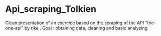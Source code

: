 # Api_scraping_Tolkien
Clean presentation of an exercice based on the scraping of the API "the-one-api" by rike . Goal : obtaining data, cleaning and basic analyzing
